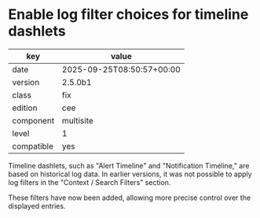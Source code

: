 [//]: # (werk v2)
# Enable log filter choices for timeline dashlets

key        | value
---------- | ---
date       | 2025-09-25T08:50:57+00:00
version    | 2.5.0b1
class      | fix
edition    | cee
component  | multisite
level      | 1
compatible | yes

Timeline dashlets, such as "Alert Timeline" and "Notification Timeline," are
based on historical log data. In earlier versions, it was not possible to apply
log filters in the "Context / Search Filters" section.

These filters have now been added, allowing more precise control over the
displayed entries.
